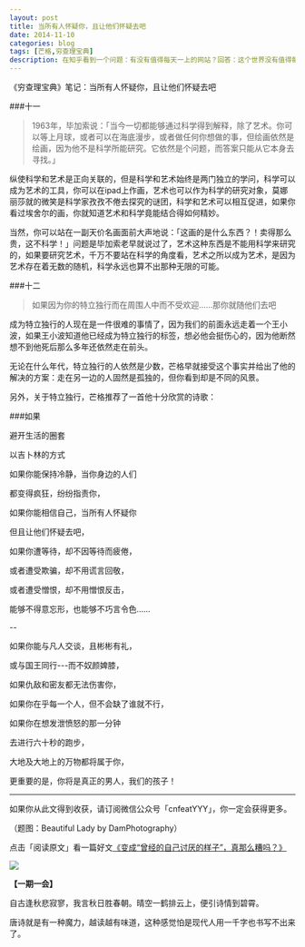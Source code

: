 ```yaml
---
layout: post
title: 当所有人怀疑你，且让他们怀疑去吧
date: 2014-11-10
categories: blog
tags: [芒格,穷查理宝典]
description: 在知乎看到一个问题：有没有值得每天一上的网站？回答：这个世界没有值得每天都上的网站，好好看书去。
---
```



《穷查理宝典》笔记：当所有人怀疑你，且让他们怀疑去吧

###十一

>1963年，毕加索说：「当今一切都能够通过科学得到解释，除了艺术。你可以等上月球，或者可以在海底漫步，或者做任何你想做的事，但绘画依然是绘画，因为他不是科学所能研究。它依然是个问题，而答案只能从它本身去寻找。」

纵使科学和艺术是正向关联的，但是科学和艺术始终是两门独立的学问，科学可以成为艺术的工具，你可以在ipad上作画，艺术也可以作为科学的研究对象，莫娜丽莎就的微笑是科学家孜孜不倦去探究的谜团，科学和艺术可以相互促进，如果你看过埃舍尔的画，你就知道艺术和科学竟能结合得如何精妙。

当然，你可以站在一副天价名画面前大声地说：「这画的是什么东西？！卖得那么贵，这不科学！」问题是毕加索老早就说过了，艺术这种东西是不能用科学来研究的，如果要研究艺术，千万不要站在科学的角度看，艺术之所以成为艺术，是因为艺术存在着无数的随机，科学永远也算不出那种无限的可能。


###十二


>如果因为你的特立独行而在周围人中而不受欢迎……那你就随他们去吧

成为特立独行的人现在是一件很难的事情了，因为我们的前面永远走着一个王小波，如果王小波知道他已经成为特立独行的标签，想必他会挺伤心的，因为他断然想不到他死后那么多年还依然走在前头。

无论在什么年代，特立独行的人依然是少数，芒格早就接受这个事实并给出了他的解决的方案：走在另一边的人固然是孤独的，但你看到却是不同的风景。

另外，关于特立独行，芒格推荐了一首他十分欣赏的诗歌：

###如果

避开生活的圈套

以吉卜林的方式

 
如果你能保持冷静，当你身边的人们

都变得疯狂，纷纷指责你，

如果你能相信自己，当所有人怀疑你

但且让他们怀疑去吧，

如果你遭等待，却不因等待而疲倦，

或者遭受欺骗，却不用谎言回敬，

或者遭受憎恨，却不用憎恨反击，

能够不得意忘形，也能够不巧言令色……

--
 
如果你能与凡人交谈，且彬彬有礼，

或与国王同行---而不奴颜婢膝，

如果仇敌和密友都无法伤害你，

如果你在乎每一个人，但不会缺了谁就不行，

如果你在想发泄愤怒的那一分钟

去进行六十秒的跑步，

大地及大地上的万物都将属于你，

更重要的是，你将是真正的男人，我们的孩子！



----

如果你从此文得到收获，请订阅微信公众号「cnfeatYYY」，你一定会获得更多。

（题图：Beautiful Lady by DamPhotography）

点击「阅读原文」看一篇好文[《变成“曾经的自己讨厌的样子”，真那么糟吗？》](http://www.douban.com/note/449720463/)


![](http://cnfeat.qiniudn.com/signitrue-2014-09-28.jpg)

**【一期一会】**


自古逢秋悲寂寥，我言秋日胜春朝。晴空一鹤排云上，便引诗情到碧霄。

唐诗就是有一种魔力，越读越有味道，这种感觉怕是现代人用一千字也书写不出来了。
